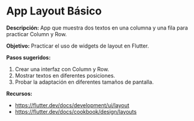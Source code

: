 # App Layout Básico

**Descripción:**
App que muestra dos textos en una columna y una fila para practicar Column y Row.

**Objetivo:**
Practicar el uso de widgets de layout en Flutter.

**Pasos sugeridos:**
1. Crear una interfaz con Column y Row.
2. Mostrar textos en diferentes posiciones.
3. Probar la adaptación en diferentes tamaños de pantalla.

**Recursos:**
- https://flutter.dev/docs/development/ui/layout
- https://flutter.dev/docs/cookbook/design/layouts
